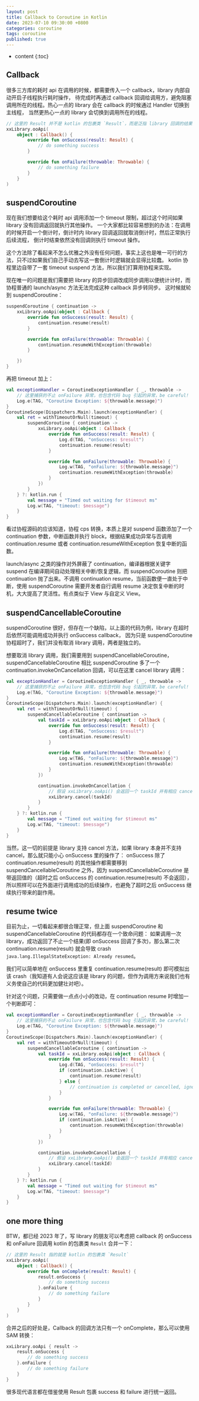 ```yaml
---
layout: post
title: Callback to Coroutine in Kotlin
date: 2023-07-10 09:30:00 +0800
categories: coroutine
tags: coroutine
published: true
---
```


* content
{:toc}

## Callback

很多三方库的耗时 api 在调用的时候，都需要传入一个 callback，library 内部自动开启子线程执行耗时操作，
待完成时再通过 callback 回调给调用方，避免阻塞调用所在的线程。热心一点的 library 会在 callback 的时候通过 Handler 切换到主线程，
当然更热心一点的 library 会切换到调用所在的线程。

```kotlin
// 这里的 Result 并不是 kotlin 的包裹类 `Result`，而是泛指 library 回调的结果
xxLibrary.ooApi(
    object : Callback() {
        override fun onSuccess(result: Result) {
            // do something success
        }

        override fun onFailure(throwable: Throwable) {
            // do something failure
        }
    }
)
```

## suspendCoroutine

现在我们想要给这个耗时 api 调用添加一个 timeout 限制，超过这个时间如果 library 没有回调返回就执行其他操作。
一个大家都比较容易想到的办法：在调用的时候开启一个倒计时，倒计时内 library 回调返回就取消倒计时，然后正常执行后续流程，
倒计时结束依然没有回调则执行 timeout 操作。

这个方法除了看起来不怎么优雅之外没有任何问题，事实上这也是唯一可行的方法，只不过如果我们自己手动去写这一套倒计时逻辑就会显得比较蠢。
kotlin 协程里边自带了一套 timeout suspend 方法，所以我们打算用协程来实现。

现在唯一的问题是我们需要把 library 的异步回调改成同步调用以便统计计时，而协程普通的 launch/async 方法无法完成这种 callback 异步转同步。
这时候就轮到 suspendCoroutine：

```kotlin
suspendCoroutine { continuation ->
    xxLibrary.ooApi(object : Callback {
        override fun onSuccess(result: Result) {
            continuation.resume(result)
        }

        override fun onFailure(throwable: Throwable) {
            continuation.resumeWithException(throwable)
        }

    })
}
```

再把 timeout 加上：

```kotlin
val exceptionHandler = CoroutineExceptionHandler { _, throwable ->
    // 这里捕获的不止 onFailure 异常，也包含代码 bug 引起的异常，be careful!
    Log.e(TAG, "Coroutine Exception: ${throwable.message}")
}
CoroutineScope(Dispatchers.Main).launch(exceptionHandler) {
    val ret = withTimeoutOrNull(timeout) {
        suspendCoroutine { continuation ->
            xxLibrary.ooApi(object : Callback {
                override fun onSuccess(result: Result) {
                    Log.d(TAG, "onSuccess: $result")
                    continuation.resume(result)
                }

                override fun onFailure(throwable: Throwable) {
                    Log.w(TAG, "onFailure: ${throwable.message}")
                    continuation.resumeWithException(throwable)
                }
            })
        }
    } ?: kotlin.run {
        val message = "Timed out waiting for $timeout ms"
        Log.w(TAG, "timeout: $message")
    }
}
```

看过协程源码的应该知道，协程 cps 转换，本质上是对 suspend 函数添加了一个 continuation 参数，中断函数并执行 block，根据结果成功异常与否调用 continuation.resume 或者 continuation.resumeWithException 恢复中断的函数。

launch/async 之类的操作对外屏蔽了 continuation，编译器根据关键字 suspend 在编译期间自动处理相关中断/恢复逻辑，而 suspendCoroutine 则把 continuation 抛了出来。不调用 continuation resume，当前函数便一直处于中断，使用 suspendCoroutine 需要开发者自行调用 resume 决定恢复中断的时机，大大提高了灵活性。有点类似于 View 与自定义 View。

## suspendCancellableCoroutine

suspendCoroutine 很好，但存在一个缺陷，以上面的代码为例，library 在超时后依然可能调用成功并执行 onSuccess callback，
因为只是 suspendCoroutine 协程超时了，我们并没有取消 library 调用，两者是独立的。

想要取消 library 调用，我们需要用到 suspendCancellableCoroutine，suspendCancellableCoroutine 相比 suspendCoroutine 多了一个 continuation.invokeOnCancellation 回调，可以在这里 cancel library 调用：

```kotlin
val exceptionHandler = CoroutineExceptionHandler { _, throwable ->
    // 这里捕获的不止 onFailure 异常，也包含代码 bug 引起的异常，be careful!
    Log.e(TAG, "Coroutine Exception: ${throwable.message}")
}
CoroutineScope(Dispatchers.Main).launch(exceptionHandler) {
    val ret = withTimeoutOrNull(timeout) {
        suspendCancellableCoroutine { continuation ->
            val taskId = xxLibrary.ooApi(object : Callback {
                override fun onSuccess(result: Result) {
                    Log.d(TAG, "onSuccess: $result")
                    continuation.resume(result)
                }

                override fun onFailure(throwable: Throwable) {
                    Log.w(TAG, "onFailure: ${throwable.message}")
                    continuation.resumeWithException(throwable)
                }
            })

            continuation.invokeOnCancellation {
                // 假设 xxLibrary.ooApi() 会返回一个 taskId 并有相应 cancel 方法
                xxLibrary.cancel(taskId)
            }
        }
    } ?: kotlin.run {
        val message = "Timed out waiting for $timeout ms"
        Log.w(TAG, "timeout: $message")
    }
}
```

当然，这一切的前提是 library 支持 cancel 方法，如果 library 本身并不支持 cancel，那么就只能小心 onSuccess 里的操作了：
onSuccess 除了 continuation.resume(result) 的其他操作都需要移到 suspendCancellableCoroutine 之外，因为 
suspendCancellableCoroutine 是带返回值的（超时之后 onSuccess 的 continuation.resume(result) 不会返回），所以照样可以在外面进行调用成功的后续操作，也避免了超时之后 onSuccess 继续执行带来的副作用。

## resume twice

目前为止，一切看起来都很合理正常，但上面 suspendCoroutine 和 suspendCancellableCoroutine 的代码都存在一个致命问题：
如果调用一次 library，成功返回了不止一个结果(即 onSuccess 回调了多次)，那么第二次 continuation.resume(result) 就会导致 crash `java.lang.IllegalStateException: Already resumed`。

我们可以简单地在 onSuccess 里重复 continuation.resume(result) 即可模拟出该 crash（我知道有人会说这应该是 library 的问题，但作为调用方来说我们也有义务使自己的代码更加健壮对吧）。

针对这个问题，只需要做一点点小小的改动，在 continuation resume 时增加一个判断即可：

```kotlin
val exceptionHandler = CoroutineExceptionHandler { _, throwable ->
    // 这里捕获的不止 onFailure 异常，也包含代码 bug 引起的异常，be careful!
    Log.e(TAG, "Coroutine Exception: ${throwable.message}")
}
CoroutineScope(Dispatchers.Main).launch(exceptionHandler) {
    val ret = withTimeoutOrNull(timeout) {
        suspendCancellableCoroutine { continuation ->
            val taskId = xxLibrary.ooApi(object : Callback {
                override fun onSuccess(result: Result) {
                    Log.d(TAG, "onSuccess: $result")
                    if (continuation.isActive) {
                        continuation.resume(result)
                    } else {
                        // continuation is completed or cancelled, ignore
                    }
                }

                override fun onFailure(throwable: Throwable) {
                    Log.w(TAG, "onFailure: ${throwable.message}")
                    if (continuation.isActive) {
                        continuation.resumeWithException(throwable)
                    }
                }
            })

            continuation.invokeOnCancellation {
                // 假设 xxLibrary.ooApi() 会返回一个 taskId 并有相应 cancel 方法
                xxLibrary.cancel(taskId)
            }
        }
    } ?: kotlin.run {
        val message = "Timed out waiting for $timeout ms"
        Log.w(TAG, "timeout: $message")
    }
}
```

## one more thing

BTW，都已经 2023 年了，写 library 的朋友可以考虑把 callback 的 onSuccess 和 onFailure 回调用 kotlin 的包裹类 `Result` 合并一下：

```kotlin
// 这里的 Result 指的就是 kotlin 的包裹类 `Result`
xxLibrary.ooApi(
    object : Callback() {
        override fun onComplete(result: Result) {
            result.onSuccess { 
                // do something success
            }.onFailure { 
                // do something failure
            }
        }
    }
)
```

合并之后的好处是，Callback 的回调方法只有一个 onComplete，那么可以使用 SAM 转换：

```kotlin
xxLibrary.ooApi { result ->
    result.onSuccess { 
        // do something success
    }.onFailure { 
        // do something failure
    }
}
```

很多现代语言都在借鉴使用 Result 包裹 success 和 failure 进行统一返回。

<!-- https://amitshekhar.me/blog/callback-to-coroutines-in-kotlin -->
<!-- https://stackoverflow.com/a/48562175 -->
<!-- https://stackoverflow.com/a/62536933 -->
